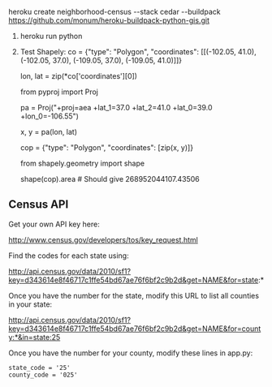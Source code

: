 heroku create neighborhood-census --stack cedar --buildpack https://github.com/monum/heroku-buildpack-python-gis.git

1. heroku run python
2. Test Shapely: 
    co = {"type": "Polygon", "coordinates": [[(-102.05, 41.0), (-102.05, 37.0), (-109.05, 37.0), (-109.05, 41.0)]]}

    lon, lat = zip(*co['coordinates'][0])
    
    from pyproj import Proj
    
    pa = Proj("+proj=aea +lat_1=37.0 +lat_2=41.0 +lat_0=39.0 +lon_0=-106.55")
    
    x, y = pa(lon, lat)
    
    cop = {"type": "Polygon", "coordinates": [zip(x, y)]}
    
    from shapely.geometry import shape
    
    shape(cop).area # Should give 268952044107.43506


## Census API

Get your own API key here:

http://www.census.gov/developers/tos/key_request.html

Find the codes for each state using:

http://api.census.gov/data/2010/sf1?key=d343614e8f46717c1ffe54bd67ae76f6bf2c9b2d&get=NAME&for=state:*

Once you have the number for the state, modify this URL to list all counties in your state:

http://api.census.gov/data/2010/sf1?key=d343614e8f46717c1ffe54bd67ae76f6bf2c9b2d&get=NAME&for=county:*&in=state:25

Once you have the number for your county, modify these lines in app.py:

    state_code = '25'
    county_code = '025'
